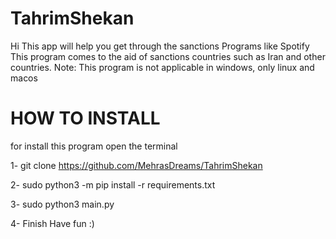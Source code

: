# TahrimShekan
Hi
This app will help you get through the sanctions
Programs like Spotify This program comes to the aid of sanctions countries such as Iran and other countries.
Note: This program is not applicable in windows, only linux and macos 

# HOW TO INSTALL

for install this program open the terminal

1- git clone https://github.com/MehrasDreams/TahrimShekan

2- sudo python3 -m pip install -r requirements.txt

3- sudo python3 main.py

4- Finish Have fun :)
